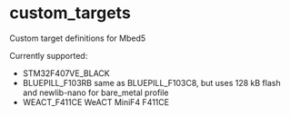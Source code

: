 # custom_targets
Custom target definitions for Mbed5

Currently supported:
- STM32F407VE_BLACK
- BLUEPILL_F103RB
  same as BLUEPILL_F103C8, but uses 128 kB flash and newlib-nano for bare_metal profile
- WEACT_F411CE
  WeACT MiniF4 F411CE
